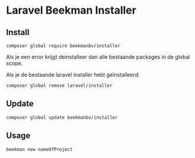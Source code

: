 # Laravel Beekman Installer

## Install

```composer global require beekmanbv/installer```

Als je een error krijgt deinstalleer dan alle bestaande packages in de global scope.

Als je de bestaande laravel installer hebt geïnstalleerd:

```composer global remove laravel/installer```

## Update

```composer global update beekmanbv/installer```

## Usage

```beekman new nameOfProject```
